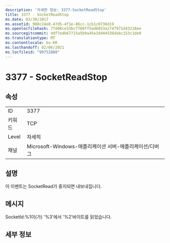 ```yaml
---
description: '자세한 정보: 3377-SocketReadStop'
title: 3377 - SocketReadStop
ms.date: 03/30/2017
ms.assetid: 980c24e8-47d5-4f1e-86cc-1cb1c0736d19
ms.openlocfilehash: 77d08ce33bc7708ff5ad6053a2747971d43218ee
ms.sourcegitcommit: ddf7edb67715a5b9a45e3dd44536dabc153c1de0
ms.translationtype: MT
ms.contentlocale: ko-KR
ms.lasthandoff: 02/06/2021
ms.locfileid: "99752888"
---
```

# <a name="3377---socketreadstop"></a>3377 - SocketReadStop

## <a name="properties"></a>속성  
  
|||  
|-|-|  
|ID|3377|  
|키워드|TCP|  
|Level|자세히|  
|채널|Microsoft-Windows-애플리케이션 서버-애플리케이션/디버그|  
  
## <a name="description"></a>설명  

 이 이벤트는 SocketRead가 중지되면 내보내집니다.  
  
## <a name="message"></a>메시지  

 SocketId:%1이(가) '%3'에서 '%2'바이트를 읽었습니다.  
  
## <a name="details"></a>세부 정보

